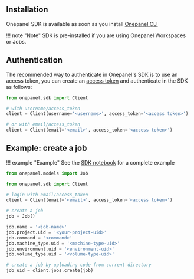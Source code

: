 ## Installation
Onepanel SDK is available as soon as you install [Onepanel CLI](/start/cli)

!!! note "Note" 
    SDK is pre-installed if you are using Onepanel Workspaces or Jobs.

## Authentication

The recommended way to authenticate in Onepanel's SDK is to use an access token, you can create an [access token](/integrations/access-tokens/#create-access-token) and authenticate in the SDK as follows:

```python
from onepanel.sdk import Client

# with username/access_token
client = Client(username='<username>', access_token='<access token>')

# or with email/access_token
client = Client(email='<email>', access_token='<access token>')

```

## Example: create a job

!!! example "Example"
    See the <a href="https://github.com/onepanelio/sdk/blob/master/example.ipynb" target="_blank">SDK notebook</a> for a complete example
    

```python
from onepanel.models import Job

from onepanel.sdk import Client

# login with email/access_token
client = Client(email='<email>', access_token='<access token>')

# create a job
job = Job()

job.name = '<job-name>'
job.project.uid = '<your-project-uid>'
job.command = '<command>'
job.machine_type.uid = '<machine-type-uid>'
job.environment.uid = '<environment-uid>'
job.volume_type.uid = '<volume-type-uid>'

# create a job by uploading code from current directory
job_uid = client.jobs.create(job)
```
